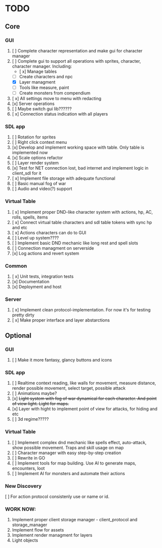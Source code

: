# TODO

## Core

### GUI
1. [ ] Complete character representation and make gui for character manager
2. [ ] Complete gui to support all operations with sprites, character, character manager. Including:
    - [ x] Manage tables
    - [ ] Create characters and npc
    - [x] Layer managment
    - [ ] Tools like measure, paint
    - [ ] Create monsters from compendium
3. [ x] All settings move to menu with redacting
4. [x] Server operations
5. [ ] Maybe switch gui lib??????
6. [ x] Connection status indication with all players

### SDL app
1. [ ] Rotation for sprites
2. [ ] Right click context menu
3. [x] Develop and implement working space with table. Only table is implemented now
4. [x] Scale options refactor
5. [ ] Layer render system
6. [x] Test for NET connection lost, bad internet and implement logic in client_sdl for it
7. [ x] Implement file storage with adequate functional
8. [ ] Basic manual fog of war
9. [ ] Audio and video(?) support

### Virtual Table
1. [ x] Implement proper DND-like character system with actions, hp, AC, rolls, spells, items
2. [ x] Connect virtual table characters and sdl table tokens with sync hp and etc
3. [ x] Actions characters can do to GUI
4. [ ] Level up system????
5. [ ] Implement basic DND mechanic like long rest and spell slots
6. [ ] Connection managment on serverside
7. [x] Log actions and revert system

### Common
1. [ x] Unit tests, integration tests
2. [x] Documentation
3. [x] Deployment and host

### Server
1. [ x] Implement clean protocol-implementation. For now it's for testing pretty dirty
2. [ x] Make proper interface and layer abstarctions

## Optional

### GUI
1. [ ] Make it more fantasy, glancy buttons and icons

### SDL app
1. [ ] Realtime context reading, like walls for movement, measure distance, render possible movement, select target, possible attack
2. [ ] Animations maybe?
3. [x] ~~Light system with fog of war dynamical for each character. And point of view light. Light for maps.~~
4. [x] Layer with hight to implement point of view for attacks, for hiding and etc
5. [ ] 3d regime?????

### Virtual Table
1. [ ] Implement complex dnd mechanic like spells effect, auto-attack, show possible movement. Traps and skill usage on map
2. [ ] Character manager with easy step-by-step creation
3. [ ] Rewrite in GO
4. [ ] Implement tools for map building. Use AI to generate maps, encounters, loot
5. [ ] Implement AI for monsters and automate their actions


### New Discovery
[ ] For action protocol consistenly use or name or id. 

### WORK NOW:
1) Implement proper client storage manager - client_protocol and storage_manager
2) Implement flow for assets
3) Implement render managment for layers
4) Light objects



